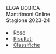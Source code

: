 <th>LEGA BOBICA<br/></th><td>Mantrimoni Online<br/></td><td>Stagione 2023-24</td><th><br/></th><th><br/></th><li><a href="https://denno985.github.io/lega-bobica/23-24/rose" class="active">Rose</a></li><li><a href="https://denno985.github.io/lega-bobica/23-24/risultati" class="active">Risultati</a></li><li><a href="https://denno985.github.io/lega-bobica/23-24/classifiche" class="active">Classifiche</a></li>